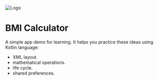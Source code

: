 ![Logo](https://github.com/nabilBouzineDev/BMICalculator/assets/139881384/5ca877df-5b35-44f7-8727-c36af2378409)  

# BMI Calculator  
A simple app demo for learning. It helps you practice these ideas using Kotlin language: 
- XML layout.
- mathematical operations.
- life cycle.
- shared preferences.
